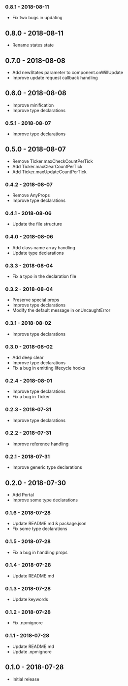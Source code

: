 ### 0.8.1 - 2018-08-11

- Fix two bugs in updating

## 0.8.0 - 2018-08-11

- Rename states state

## 0.7.0 - 2018-08-08

- Add newStates parameter to component.onWillUpdate
- Improve update request callback handling

## 0.6.0 - 2018-08-08

- Improve minification
- Improve type declarations

### 0.5.1 - 2018-08-07

- Improve type declarations

## 0.5.0 - 2018-08-07

- Remove Ticker.maxCheckCountPerTick
- Add Ticker.maxClearCountPerTick
- Add Ticker.maxUpdateCountPerTick

### 0.4.2 - 2018-08-07

- Remove AnyProps
- Improve type declarations

### 0.4.1 - 2018-08-06

- Update the file structure

### 0.4.0 - 2018-08-06

- Add class name array handling
- Update type declarations

### 0.3.3 - 2018-08-04

- Fix a typo in the declaration file

### 0.3.2 - 2018-08-04

- Preserve special props
- Improve type declarations
- Modify the default message in onUncaughtError

### 0.3.1 - 2018-08-02

- Improve type declarations

### 0.3.0 - 2018-08-02

- Add deep clear
- Improve type declarations
- Fix a bug in emitting lifecycle hooks

### 0.2.4 - 2018-08-01

- Improve type declarations
- Fix a bug in Ticker

### 0.2.3 - 2018-07-31

- Improve type declarations

### 0.2.2 - 2018-07-31

- Improve reference handling

### 0.2.1 - 2018-07-31

- Improve generic type declarations

## 0.2.0 - 2018-07-30

- Add Portal
- Improve some type declarations

### 0.1.6 - 2018-07-28

- Update README.md & package.json
- Fix some type declarations

### 0.1.5 - 2018-07-28

- Fix a bug in handling props

### 0.1.4 - 2018-07-28

- Update README.md

### 0.1.3 - 2018-07-28

- Update keywords

### 0.1.2 - 2018-07-28

- Fix .npmignore

### 0.1.1 - 2018-07-28

- Update README.md
- Update .npmignore

## 0.1.0 - 2018-07-28

- Initial release
